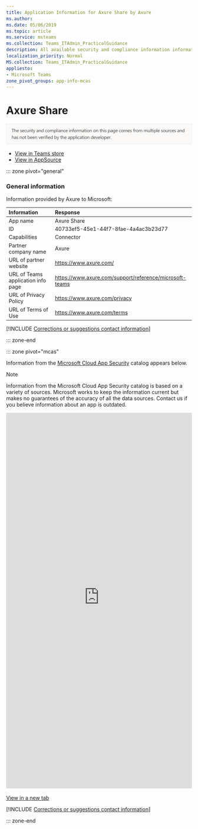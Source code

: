 ```yaml
---
title: Application Information for Axure Share by Axure
ms.author: 
ms.date: 05/06/2019
ms.topic: article
ms.service: msteams
ms.collection: Teams_ITAdmin_PracticalGuidance
description: All available security and compliance information information for Axure Share, its data handling policies, its Microsoft Cloud App Security app catalog information, and security/compliance information in the CSA STAR registry.
localization_priority: Normal
MS.collection: Teams_ITAdmin_PracticalGuidance
appliesto:
- Microsoft Teams
zone_pivot_groups: app-info-mcas
---
```

# Axure Share

<p></p><img alt="Non-attested image" src="./images/unattested.png" width="650"/>

* <a href="https://teams.microsoft.com/l/app/40733ef5-45e1-44f7-8fae-4a4ac3b23d77" target="_blank">View in Teams store</a>
* <a href="https://appsource.microsoft.com/en-us/product/office/WA104381383" target="_blank">View in AppSource</a>

::: zone pivot="general"

### General information

Information provided by Axure to Microsoft:

| **Information** | **Response** |
|:----------------|:-------------|
| App name | Axure Share |
| ID | 40733ef5-45e1-44f7-8fae-4a4ac3b23d77 |
| Capabilities | Connector |
| Partner company name | Axure |
| URL of partner website | <https://www.axure.com/> |
| URL of Teams application info page | <https://www.axure.com/support/reference/microsoft-teams> |
| URL of Privacy Policy | <https://www.axure.com/privacy> |
| URL of Terms of Use | <https://www.axure.com/terms> |

 [!INCLUDE [Corrections or suggestions contact information](./includes/corrections-or-suggestions.md)]

::: zone-end


::: zone pivot="mcas"

Information from the [Microsoft Cloud App Security](https://www.microsoft.com/en-us/enterprise-mobility-security/cloud-app-security) catalog appears below.

> [!NOTE]
> Information from the Microsoft Cloud App Security catalog is based on a variety of sources. Microsoft works to keep the information current but makes no guarantees of the accuracy of all the data sources. Contact us if you believe information about an app is outdated.

<iframe height='1020' title='Microsoft Cloud App Security Information' src='https://3ca685143b5b46b4b0e5266dadf2e97c.codepen.website/#/dashboard/34826' frameborder='no'  style='width: 100%;'></iframe>

<a href="https://3ca685143b5b46b4b0e5266dadf2e97c.codepen.website/#/dashboard/34826" target="_blank">View in a new tab</a>

[!INCLUDE [Corrections or suggestions contact information](./includes/corrections-or-suggestions.md)]

::: zone-end

